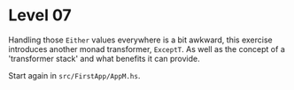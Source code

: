 # Level 07

Handling those `Either` values everywhere is a bit awkward, this exercise
introduces another monad transformer, ``ExceptT``. As well as the concept of a
'transformer stack' and what benefits it can provide.

Start again in ``src/FirstApp/AppM.hs``.
